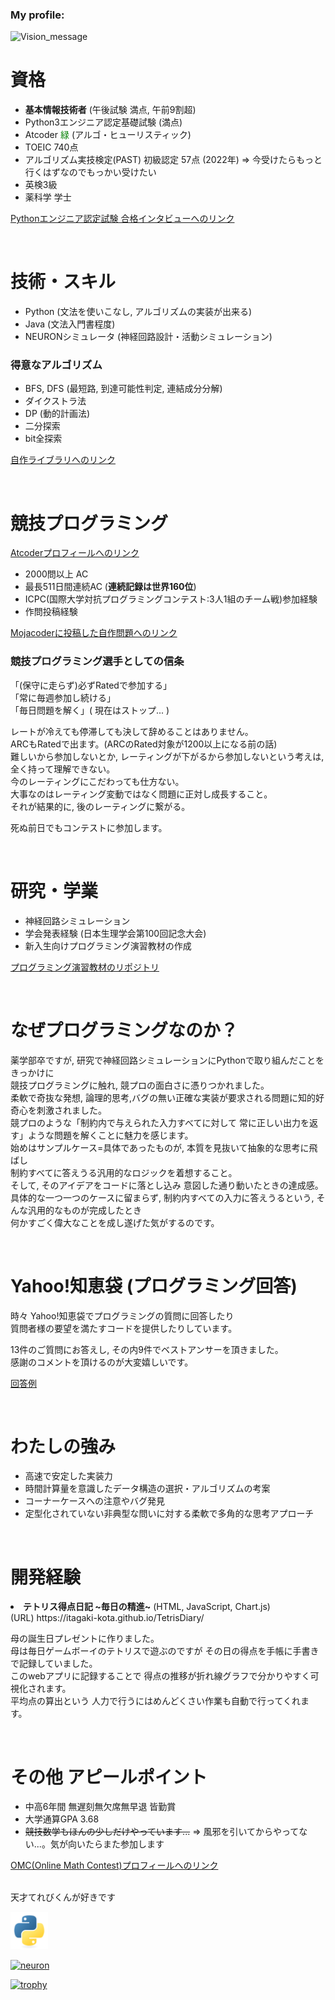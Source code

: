 <h3 align="left">My profile:</h3>



![Vision_message](https://user-images.githubusercontent.com/92770947/197527519-0f47b753-afd4-49fe-8eb5-6c09634587ce.png)




# 資格
<ul>
  <li><strong>基本情報技術者</strong> (午後試験 満点, 午前9割超)</strong></li>
  <li>Python3エンジニア認定基礎試験 (満点)</li>
  <li>Atcoder <font color="#008000">緑</font> (アルゴ・ヒューリスティック)</li>
 <li>TOEIC 740点</li>
 <li>アルゴリズム実技検定(PAST) 初級認定 57点 (2022年) ⇒ 今受けたらもっと行くはずなのでもっかい受けたい</li>
  <li>英検3級</li>
  <li>薬科学 学士</li>
</ul>

[Pythonエンジニア認定試験 合格インタビューへのリンク](https://www.pythonic-exam.com/archives/4962)



</br>

# 技術・スキル
<ul>
  <li>Python (文法を使いこなし, アルゴリズムの実装が出来る)</li>
  <li>Java (文法入門書程度)</li>
 <li>NEURONシミュレータ (神経回路設計・活動シミュレーション)</li>
 </ul>

 ### 得意なアルゴリズム
 <ul>
  <li>BFS, DFS (最短路, 到達可能性判定, 連結成分分解)</li>
  <li>ダイクストラ法</li>
  <li>DP (動的計画法)</li>
  <li>二分探索</li>
  <li>bit全探索</li>
 </ul>

 [自作ライブラリへのリンク](https://github.com/Itagaki-Kota/Original_Library)


</br>

# 競技プログラミング
[Atcoderプロフィールへのリンク](https://atcoder.jp/users/u_kun)
<ul>
  <li>2000問以上 AC</li>
  <li>最長511日間連続AC (<strong>連続記録は世界160位</strong>)</li>  
  <li>ICPC(国際大学対抗プログラミングコンテスト:3人1組のチーム戦)参加経験</li>
  <li>作問投稿経験</li>
 </ul>

[Mojacoderに投稿した自作問題へのリンク](https://mojacoder.app/users/u_kun/problems/N2bingo)


### 競技プログラミング選手としての信条
「(保守に走らず)必ずRatedで参加する」  
「常に毎週参加し続ける」  
「毎日問題を解く」( 現在はストップ... )

レートが冷えても停滞しても決して辞めることはありません。  
ARCもRatedで出ます。(ARCのRated対象が1200以上になる前の話)  
難しいから参加しないとか, レーティングが下がるから参加しないという考えは, 全く持って理解できない。  
今のレーティングにこだわっても仕方ない。  
大事なのはレーティング変動ではなく問題に正対し成長すること。  
それが結果的に, 後のレーティングに繋がる。

死ぬ前日でもコンテストに参加します。



</br>

# 研究・学業

<ul>
  <li>神経回路シミュレーション</li>
  <li>学会発表経験 (日本生理学会第100回記念大会)</li>
  <li>新入生向けプログラミング演習教材の作成</li>
 </ul>

[プログラミング演習教材のリポジトリ](https://github.com/Itagaki-Kota/Original_Problems)

</br>

# なぜプログラミングなのか？

薬学部卒ですが, 研究で神経回路シミュレーションにPythonで取り組んだことをきっかけに    
競技プログラミングに触れ, 競プロの面白さに憑りつかれました。  
柔軟で奇抜な発想, 論理的思考,バグの無い正確な実装が要求される問題に知的好奇心を刺激されました。  
競プロのような「制約内で与えられた入力すべてに対して 常に正しい出力を返す」ような問題を解くことに魅力を感じます。  
始めはサンプルケース=具体であったものが, 本質を見抜いて抽象的な思考に飛ばし   
制約すべてに答えうる汎用的なロジックを着想すること。  
そして, そのアイデアをコードに落とし込み 意図した通り動いたときの達成感。    
具体的な一つ一つのケースに留まらず, 制約内すべての入力に答えうるという, そんな汎用的なものが完成したとき     
何かすごく偉大なことを成し遂げた気がするのです。

</br>

# Yahoo!知恵袋 (プログラミング回答)
時々 Yahoo!知恵袋でプログラミングの質問に回答したり  
質問者様の要望を満たすコードを提供したりしています。  

13件のご質問にお答えし, その内9件でベストアンサーを頂きました。  
感謝のコメントを頂けるのが大変嬉しいです。

[回答例](https://detail.chiebukuro.yahoo.co.jp/qa/question_detail/q11264054466)

</br>

# わたしの強み
<ul>
  <li>高速で安定した実装力</li>
  <li>時間計算量を意識したデータ構造の選択・アルゴリズムの考案</li>
  <li>コーナーケースへの注意やバグ発見</li>
   <li>定型化されていない非典型な問いに対する柔軟で多角的な思考アプローチ</li>

</ul>


</br>

# 開発経験
<li><strong>テトリス得点日記 ~毎日の精進~</strong>    (HTML, JavaScript, Chart.js)</li>
(URL) https://itagaki-kota.github.io/TetrisDiary/  

母の誕生日プレゼントに作りました。  
母は毎日ゲームボーイのテトリスで遊ぶのですが その日の得点を手帳に手書きで記録していました。  
このwebアプリに記録することで 得点の推移が折れ線グラフで分かりやすく可視化されます。  
平均点の算出という 人力で行うにはめんどくさい作業も自動で行ってくれます。  







</br>

# その他 アピールポイント
<ul>
  <li>中高6年間 無遅刻無欠席無早退 皆勤賞</li>
  <li>大学通算GPA 3.68</li>
  <li><strike>競技数学もほんの少しだけやっています...</strike> ⇒ 風邪を引いてからやってない...。気が向いたらまた参加します</li>
 </ul>

 [OMC(Online Math Contest)プロフィールへのリンク](https://onlinemathcontest.com/users/u_kun)

 </br>
 天才てれびくんが好きです



<p align="left"> <a href="https://www.python.org" target="_blank" rel="noreferrer"> <img src="https://raw.githubusercontent.com/devicons/devicon/master/icons/python/python-original.svg" alt="python" width="60" height="60"/> </a> </p>

<p align="left"> <a href="https://www.neuron.yale.edu/neuron/" target="_blank" rel="noreferrer"> <img src="https://user-images.githubusercontent.com/92770947/197472660-ada8e9e7-0f59-4b91-9d8f-c849f4b4d456.png" alt="neuron" width="230" height="60"/> </a> </p>


[![trophy](https://github-profile-trophy.vercel.app/?username=Itagaki-Kota)](https://github.com/Itagaki-Kota/github-profile-trophy)













<!--
**Itagaki-Kota/Itagaki-Kota** is a ✨ _special_ ✨ repository because its `README.md` (this file) appears on your GitHub profile.

Here are some ideas to get you started:

- 🔭 I’m currently working on ...
- 🌱 I’m currently learning ...
- 👯 I’m looking to collaborate on ...
- 🤔 I’m looking for help with ...
- 💬 Ask me about ...
- 📫 How to reach me: ...
- 😄 Pronouns: ...
- ⚡ Fun fact: ...
-->
